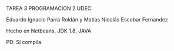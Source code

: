 TAREA 3 PROGRAMACION 2 UDEC.

Eduardo Ignacio Parra Roldán   y   Matías Nicolás Escobar Fernandez

Hecho en Netbeans, JDK 1.8, JAVA

PD: Sí compila. 
